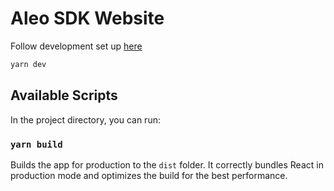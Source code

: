 # Aleo SDK Website

Follow development set up [here](https://github.com/AleoHQ/sdk#-development)

```bash
yarn dev
```

## Available Scripts

In the project directory, you can run:

### `yarn build`

Builds the app for production to the `dist` folder.
It correctly bundles React in production mode and optimizes the build for the best performance.